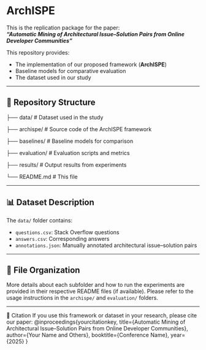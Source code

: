 # ArchISPE

This is the replication package for the paper:  
**_“Automatic Mining of Architectural Issue–Solution Pairs from Online Developer Communities”_**

This repository provides:
- The implementation of our proposed framework (**ArchISPE**)
- Baseline models for comparative evaluation
- The dataset used in our study

---

## 📁 Repository Structure

├── data/ # Dataset used in the study

├── archispe/ # Source code of the ArchISPE framework

├── baselines/ # Baseline models for comparison

├── evaluation/ # Evaluation scripts and metrics

├── results/ # Output results from experiments

└── README.md # This file


---

## 📊 Dataset Description

The `data/` folder contains:

- `questions.csv`: Stack Overflow questions  
- `answers.csv`: Corresponding answers  
- `annotations.json`: Manually annotated architectural issue–solution pairs  

---

## 📄 File Organization

More details about each subfolder and how to run the experiments are provided in their respective README files (if available). Please refer to the usage instructions in the `archispe/` and `evaluation/` folders.

---

📃 Citation
If you use this framework or dataset in your research, please cite our paper:
@inproceedings{yourcitationkey,
  title={Automatic Mining of Architectural Issue–Solution Pairs from Online Developer Communities},
  author={Your Name and Others},
  booktitle={Conference Name},
  year={2025}
}

